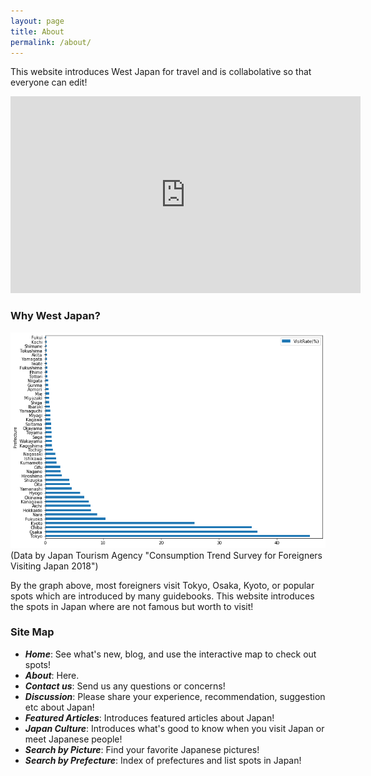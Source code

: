 ```yaml
---
layout: page
title: About
permalink: /about/
---
```


This website introduces West Japan for travel and is collabolative so that everyone can edit!

<iframe width="560" height="315" src="https://www.youtube.com/embed/KiwF4R9RQrY" frameborder="0" allow="accelerometer; autoplay; encrypted-media; gyroscope; picture-in-picture" allowfullscreen></iframe>

### Why West Japan?
<img src="https://github.com/alice0619/dh150.github.io/blob/master/visitrate.png?raw=true" alt="Visit Rate (%)" title="Visit Rate by Pref">
(Data by Japan Tourism Agency "Consumption Trend Survey for Foreigners Visiting Japan 2018")

By the graph above, most foreigners visit Tokyo, Osaka, Kyoto, or popular spots which are introduced by many guidebooks. This website introduces the spots in Japan where are not famous but worth to visit!

### Site Map
- ***Home***: See what's new, blog, and use the interactive map to check out spots!
- ***About***: Here.
- ***Contact us***: Send us any questions or concerns!
- ***Discussion***: Please share your experience, recommendation, suggestion etc about Japan!
- ***Featured Articles***: Introduces featured articles about Japan!
- ***Japan Culture***: Introduces what's good to know when you visit Japan or meet Japanese people!
- ***Search by Picture***: Find your favorite Japanese pictures!
- ***Search by Prefecture***: Index of prefectures and list spots in Japan!
